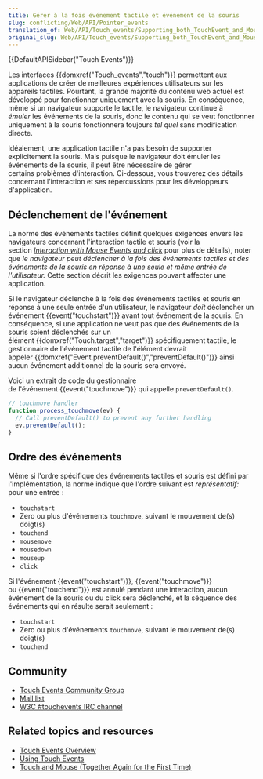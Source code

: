 ```yaml
---
title: Gérer à la fois événement tactile et événement de la souris
slug: conflicting/Web/API/Pointer_events
translation_of: Web/API/Touch_events/Supporting_both_TouchEvent_and_MouseEvent
original_slug: Web/API/Touch_events/Supporting_both_TouchEvent_and_MouseEvent
---
```

{{DefaultAPISidebar("Touch Events")}}

Les interfaces {{domxref("Touch_events","touch")}} permettent aux applications de créer de meilleures expériences utilisateurs sur les appareils tactiles. Pourtant, la grande majorité du contenu web actuel est développé pour fonctionner uniquement avec la souris. En conséquence, même si un navigateur supporte le tactile, le navigateur continue à *émuler* les événements de la souris, donc le contenu qui se veut fonctionner uniquement à la souris fonctionnera toujours *tel quel* sans modification directe.

Idéalement, une application tactile n'a pas besoin de supporter explicitement la souris. Mais puisque le navigateur doit émuler les événements de la souris, il peut être nécessaire de gérer certains problèmes d'interaction. Ci-dessous, vous trouverez des détails concernant l'interaction et ses répercussions pour les développeurs d'application.

## Déclenchement de l'événement

La norme des événements tactiles définit quelques exigences envers les navigateurs concernant l'interaction tactile et souris (voir la section [_Interaction with Mouse Events and click_](https://w3c.github.io/touch-events/#mouse-events) pour plus de détails), noter que *le navigateur peut déclencher à la fois des événements tactiles et des événements de la souris en réponse à une seule et même entrée de l'utilisateur.* Cette section décrit les exigences pouvant affecter une application.

Si le navigateur déclenche à la fois des événements tactiles et souris en réponse à une seule entrée d'un utilisateur, le navigateur *doit* déclencher un événement {{event("touchstart")}} avant tout événement de la souris. En conséquence, si une application ne veut pas que des événements de la souris soient déclenchés sur un élément {{domxref("Touch.target","target")}} spécifiquement tactile, le gestionnaire de l'événement tactile de l'élément devrait appeler {{domxref("Event.preventDefault()","preventDefault()")}} ainsi aucun événement additionnel de la souris sera envoyé.

Voici un extrait de code du gestionnaire de l'événement {{event("touchmove")}} qui appelle `preventDefault()`.

```js
// touchmove handler
function process_touchmove(ev) {
  // Call preventDefault() to prevent any further handling
  ev.preventDefault();
}
```

## Ordre des événements

Même si l'ordre spécifique des événements tactiles et souris est défini par l'implémentation, la norme indique que l'ordre suivant est _représentatif:_ pour une entrée :

- `touchstart`
- Zero ou plus d'événements `touchmove`, suivant le mouvement de(s) doigt(s)
- `touchend`
- `mousemove`
- `mousedown`
- `mouseup`
- `click`

Si l'événement {{event("touchstart")}}, {{event("touchmove")}} ou {{event("touchend")}} est annulé pendant une interaction, aucun événement de la souris ou du click sera déclenché, et la séquence des événements qui en résulte serait seulement :

- `touchstart`
- Zero ou plus d'événements `touchmove`, suivant le mouvement de(s) doigt(s)
- `touchend`

## Community

- [Touch Events Community Group](https://github.com/w3c/touch-events)
- [Mail list](https://lists.w3.org/Archives/Public/public-touchevents/)
- [W3C #touchevents IRC channel](irc://irc.w3.org:6667/)

## Related topics and resources

- [Touch Events Overview](/Web/API/Touch_events)
- [Using Touch Events](/Web/API/Touch_events/Using_Touch_Events)
- [Touch and Mouse (Together Again for the First Time)](http://www.html5rocks.com/en/mobile/touchandmouse/)
